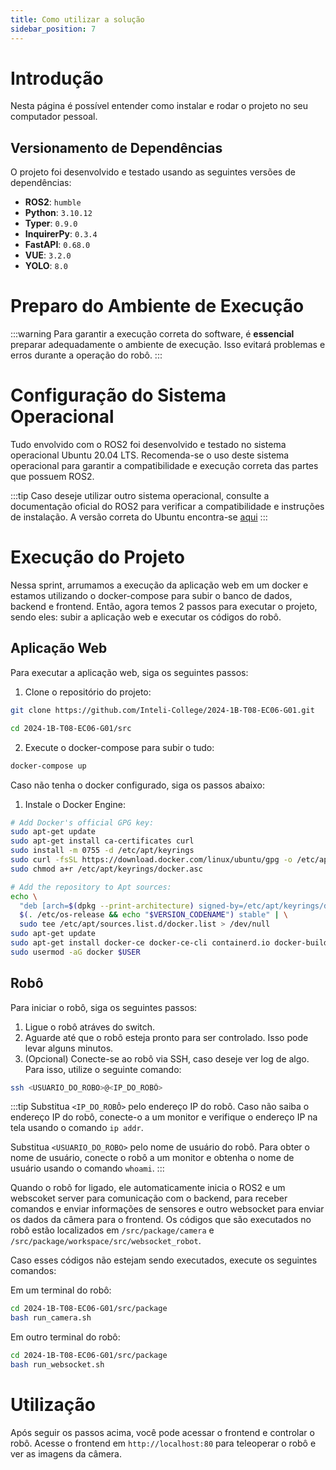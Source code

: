 ```yaml
---
title: Como utilizar a solução
sidebar_position: 7
---
```


# Introdução

Nesta página é possível entender como instalar e rodar o projeto no seu computador pessoal. 

## Versionamento de Dependências

O projeto foi desenvolvido e testado usando as seguintes versões de dependências:

- **ROS2**: `humble`
- **Python**: `3.10.12`
- **Typer**: `0.9.0`
- **InquirerPy**: `0.3.4`
- **FastAPI**: `0.68.0`
- **VUE**: `3.2.0`
- **YOLO**: `8.0`
  

# Preparo do Ambiente de Execução

:::warning
Para garantir a execução correta do software, é **essencial** preparar adequadamente o ambiente de execução. Isso evitará problemas e erros durante a operação do robô.
:::

# Configuração do Sistema Operacional

Tudo envolvido com o ROS2 foi desenvolvido e testado no sistema operacional Ubuntu 20.04 LTS. Recomenda-se o uso deste sistema operacional para garantir a compatibilidade e execução correta das partes que possuem ROS2.

:::tip
Caso deseje utilizar outro sistema operacional, consulte a documentação oficial do ROS2 para verificar a compatibilidade e instruções de instalação. A versão correta do Ubuntu encontra-se [aqui](https://releases.ubuntu.com/jammy/)
:::

# Execução do Projeto

Nessa sprint, arrumamos a execução da aplicação web em um docker e estamos utilizando o docker-compose para subir o banco de dados, backend e frontend. Então, agora temos 2 passos para executar o projeto, sendo eles: subir a aplicação web e executar os códigos do robô.

## Aplicação Web

Para executar a aplicação web, siga os seguintes passos:

1. Clone o repositório do projeto:
```bash
git clone https://github.com/Inteli-College/2024-1B-T08-EC06-G01.git

cd 2024-1B-T08-EC06-G01/src
```
2. Execute o docker-compose para subir o tudo:
```bash
docker-compose up
```

Caso não tenha o docker configurado, siga os passos abaixo:

1. Instale o Docker Engine:
```bash
# Add Docker's official GPG key:
sudo apt-get update
sudo apt-get install ca-certificates curl
sudo install -m 0755 -d /etc/apt/keyrings
sudo curl -fsSL https://download.docker.com/linux/ubuntu/gpg -o /etc/apt/keyrings/docker.asc
sudo chmod a+r /etc/apt/keyrings/docker.asc

# Add the repository to Apt sources:
echo \
  "deb [arch=$(dpkg --print-architecture) signed-by=/etc/apt/keyrings/docker.asc] https://download.docker.com/linux/ubuntu \
  $(. /etc/os-release && echo "$VERSION_CODENAME") stable" | \
  sudo tee /etc/apt/sources.list.d/docker.list > /dev/null
sudo apt-get update
sudo apt-get install docker-ce docker-ce-cli containerd.io docker-buildx-plugin docker-compose-plugin
sudo usermod -aG docker $USER
```


## Robô

Para iniciar o robô, siga os seguintes passos:

1. Ligue o robô atráves do switch.
2. Aguarde até que o robô esteja pronto para ser controlado. Isso pode levar alguns minutos.
3. (Opcional) Conecte-se ao robô via SSH, caso deseje ver log de algo. Para isso, utilize o seguinte comando:

```bash
ssh <USUARIO_DO_ROBO>@<IP_DO_ROBÔ>
```

:::tip
Substitua `<IP_DO_ROBÔ>` pelo endereço IP do robô. Caso não saiba o endereço IP do robô, conecte-o a um monitor e verifique o endereço IP na tela usando o comando `ip addr`.

Substitua `<USUARIO_DO_ROBO>` pelo nome de usuário do robô. Para obter o nome de usuário, conecte o robô a um monitor e obtenha o nome de usuário usando o comando `whoami`.
:::

Quando o robô for ligado, ele automaticamente inicia o ROS2 e um webscoket server para comunicação com o backend, para receber comandos e enviar informações de sensores e outro websocket para enviar os dados da câmera para o frontend. Os códigos que são executados no robô estão localizados em `/src/package/camera` e `/src/package/workspace/src/websocket_robot`.

Caso esses códigos não estejam sendo executados, execute os seguintes comandos:

Em um terminal do robô:
```bash
cd 2024-1B-T08-EC06-G01/src/package
bash run_camera.sh
```

Em outro terminal do robô:
```bash
cd 2024-1B-T08-EC06-G01/src/package
bash run_websocket.sh
```

# Utilização

Após seguir os passos acima, você pode acessar o frontend e controlar o robô. Acesse o frontend em `http://localhost:80` para teleoperar o robô e ver as imagens da câmera.